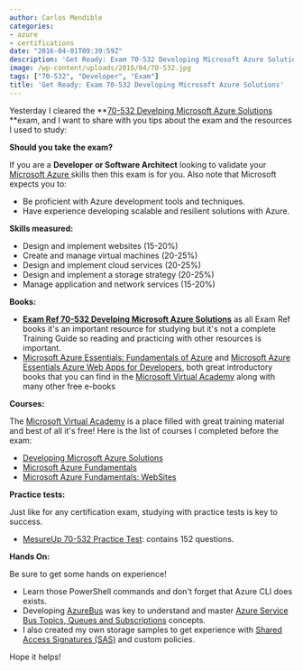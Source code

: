 ```yaml
---
author: Carlos Mendible
categories:
- azure
- certifications
date: "2016-04-01T09:39:59Z"
description: 'Get Ready: Exam 70-532 Developing Microsoft Azure Solutions'
image: /wp-content/uploads/2016/04/70-532.jpg
tags: ["70-532", "Developer", "Exam"]
title: 'Get Ready: Exam 70-532 Developing Microsoft Azure Solutions'
---
```

Yesterday I cleared the **<a href="https://www.microsoft.com/learning/en-us/exam-70-532.aspx" target="_blank">70-532 Develping Microsoft Azure Solutions </a>**exam, and I want to share with you tips about the exam and the resources I used to study:

**Should you take the exam?**

If you are a **Developer** **or Software Architect** looking to validate your <a href="https://azure.microsoft.com/" target="_blank">Microsoft Azure </a>skills then this exam is for you. Also note that Microsoft expects you to:

  * Be proficient with Azure development tools and techniques.
  * Have experience developing scalable and resilient solutions with Azure.

**Skills measured:**

  * Design and implement websites (15-20%)
  * Create and manage virtual machines (20-25%)
  * Design and implement cloud services (20-25%)
  * Design and implement a storage strategy (20-25%)
  * Manage application and network services (15-20%)

**Books:**

  * **<a href="https://www.microsoftpressstore.com/store/exam-ref-70-532-developing-microsoft-azure-solutions-9780735697041" target="_blank">Exam Ref 70-532 Develping Microsoft Azure Solutions</a>** as all Exam Ref books it's an important resource for studying but it's not a complete Training Guide so reading and practicing with other resources is important.
  * <a href="https://mva.microsoft.com/ebooks#azure" target="_blank">Microsoft Azure Essentials: Fundamentals of Azure</a> and <a href="https://mva.microsoft.com/ebooks#azure" target="_blank">Microsoft Azure Essentials Azure Web Apps for Developers</a>, both great introductory books that you can find in the <a href="http://mva.microsoft.com" target="_blank">Microsoft Virtual Academy</a> along with many other free e-books

**Courses:**

The <a href="http://mva.microsoft.com" target="_blank">Microsoft Virtual Academy</a> is a place filled with great training material and best of all it's free! Here is the list of courses I completed before the exam:

  * <a href="https://mva.microsoft.com/en-us/training-courses/developing-microsoft-azure-solutions-8481" target="_blank">Developing Microsoft Azure Solutions</a>
  * <a href="https://mva.microsoft.com/en-us/training-courses/microsoft-azure-fundamentals-8391" target="_blank">Microsoft Azure Fundamentals</a>
  * <a href="https://mva.microsoft.com/en-us/training-courses/microsoft-azure-fundamentals-websites-8460" target="_blank">Microsoft Azure Fundamentals: WebSites</a>

**Practice tests:**

Just like for any certification exam, studying with practice tests is key to success.

  * <a href="http://www.measureup.com/Developing-Microsoft-Azure-Solutions-P5566.aspx" target="_blank">MesureUp 70-532 Practice Test</a>: contains 152 questions.

**Hands On:**

Be sure to get some hands on experience!

  * Learn those PowerShell commands and don't forget that Azure CLI does exists.
  * Developing <a href="https://github.com/cmendible/AzureBus" target="_blank">AzureBus</a> was key to understand and master <a href="https://azure.microsoft.com/en-gb/documentation/articles/service-bus-queues-topics-subscriptions/" target="_blank">Azure Service Bus Topics, Queues and Subscriptions</a> concepts.
  * I also created my own storage samples to get experience with <a href="https://azure.microsoft.com/en-us/documentation/articles/storage-dotnet-shared-access-signature-part-1/" target="_blank">Shared Access Signatures (SAS)</a> and custom policies.

Hope it helps!
